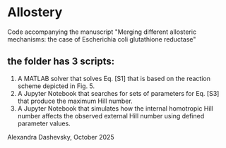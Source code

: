# Allostery
Code accompanying the manuscript "Merging different allosteric mechanisms: the case of Escherichia coli glutathione reductase"
## the folder has 3 scripts:
1. A MATLAB solver that solves Eq. [S1] that is based on the reaction scheme depicted in Fig. 5.
2. A Jupyter Notebook that searches for sets of parameters for Eq. [S3] that produce the maximum Hill number.
3. A Jupyter Notebook that simulates how the internal homotropic Hill number affects the observed external Hill number using defined parameter values.


Alexandra Dashevsky, October 2025




